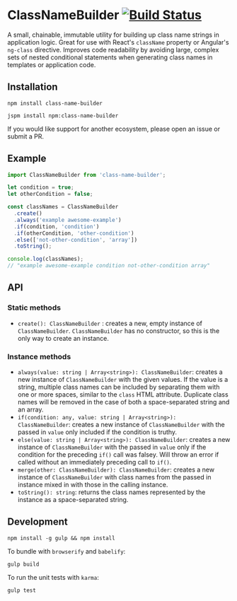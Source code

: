 # ClassNameBuilder [![Build Status](https://travis-ci.org/lukewestby/class-name-builder.svg?branch=master)](https://travis-ci.org/lukewestby/class-name-builder)

A small, chainable, immutable utility for building up class name strings in
application logic. Great for use with React's `className` property or Angular's
`ng-class` directive. Improves code readability by avoiding large, complex sets
of nested conditional statements when generating class names in templates or
application code.

## Installation

```
npm install class-name-builder
```

```
jspm install npm:class-name-builder
```

If you would like support for another ecosystem, please open an issue or submit
a PR.

## Example

```javascript
import ClassNameBuilder from 'class-name-builder';

let condition = true;
let otherCondition = false;

const classNames = ClassNameBuilder
  .create()
  .always('example awesome-example')
  .if(condition, 'condition')
  .if(otherCondition, 'other-condition')
  .else(['not-other-condition', 'array'])
  .toString();

console.log(classNames);
// "example awesome-example condition not-other-condition array"
```

## API

### Static methods

* `create(): ClassNameBuilder` : creates a new, empty instance of
`ClassNameBuilder`. `ClassNameBuilder` has no constructor, so this is the only
way to create an instance.

### Instance methods

* `always(value: string | Array<string>): ClassNameBuilder`: creates a new
instance of `ClassNameBuilder` with the given values. If the value is a string,
multiple class names can be included by separating them with one or more spaces,
similar to the `class` HTML attribute. Duplicate class names will be removed in
the case of both a space-separated string and an array.
* `if(condition: any, value: string | Array<string>): ClassNameBuilder`:
creates a new instance of `ClassNameBuilder` with the passed in `value` only
included if the condition is truthy.
* `else(value: string | Array<string>): ClassNameBuilder`: creates a new
instance of `ClassNameBuilder` with the passed in `value` only if the condition
for the preceding `if()` call was falsey. Will throw an error if called without
an immediately preceding call to `if()`.
* `merge(other: ClassNameBuilder): ClassNameBuilder`: creates a new instance of
`ClassNameBuilder` with class names from the passed in instance mixed in with
those in the calling instance.
* `toString(): string`: returns the class names represented by the instance as a
space-separated string.

## Development

```
npm install -g gulp && npm install
```

To bundle with `browserify` and `babelify`:
```
gulp build
```

To run the unit tests with `karma`:
```
gulp test
```
